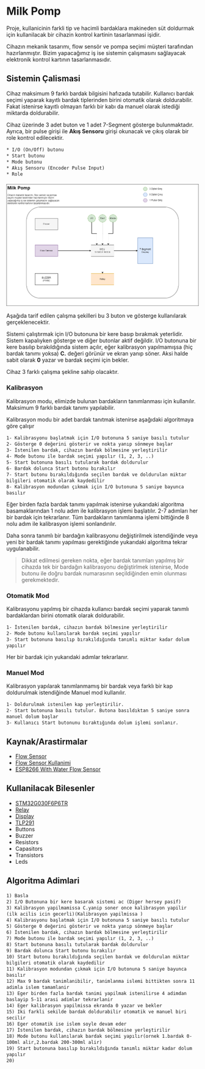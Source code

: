 # Milk Pomp
Proje, kullanicinin farkli tip ve hacimli bardaklara makineden süt doldurmak için kullanilacak bir cihazin kontrol kartinin tasarlanmasi işidir.

Cihazın mekanik tasarımı, flow sensör ve pompa seçimi müşteri tarafından hazırlanmıştır. Bizim yapacağımız iş ise sistemin çalışmasını sağlayacak elektronik kontrol kartının tasarlanmasıdır.

## Sistemin Çalismasi
Cihaz maksimum 9 farklı bardak bilgisini hafızada tutabilir. Kullanıcı bardak seçimi yaparak kayıtlı bardak tiplerinden birini otomatik olarak doldurabilir. Fakat istenirse kayıtlı olmayan farklı bir kabı da manuel olarak istediği miktarda doldurabilir.

Cihaz üzerinde 3 adet buton ve 1 adet 7-Segment gösterge bulunmaktadır. Ayrıca, bir pulse girişi ile **Akış Sensoru** girişi okunacak ve çıkış olarak bir role kontrol edilecektir.

	* I/O (On/Off) butonu
	* Start butonu
	* Mode butonu
	* Akış Sensoru (Encoder Pulse Input)
	* Role
	
![Block Diagram](docs/images/block_diagram.png)
	
Aşağıda tarif edilen çalışma şekilleri bu 3 buton ve gösterge kullanılarak gerçeklenecektir.

Sistemi çalıştırmak için I/O butonuna bir kere basıp bırakmak yeterlidir. Sistem kapalıyken gösterge ve diğer butonlar aktif değildir. I/O butonuna bir kere basılıp bırakıldığında sistem açılır, eğer kalibrasyon yapılmamışsa (hiç bardak tanımı yoksa) **C.** değeri görünür ve ekran yanıp söner. Aksi halde sabit olarak **0** yazar ve bardak seçimi için bekler.

Cihaz 3 farklı çalışma şekline sahip olacaktır.

### Kalibrasyon
Kalibrasyon modu, elimizde bulunan bardakların tanımlanması için kullanılır. Maksimum 9 farklı bardak tanımı yapılabilir.

Kalibrasyon modu bir adet bardak tanıtmak istenirse aşağıdaki algoritmaya göre çalışır

	1- Kalibrasyonu başlatmak için I/O butonuna 5 saniye basılı tutulur
	2- Gösterge 0 değerini gösterir ve nokta yanıp sönmeye başlar
	3- İstenilen bardak, cihazın bardak bölmesine yerleştirilir
	4- Mode butonu ile bardak seçimi yapılır (1, 2, 3, ..)
	5- Start butonuna basılı tutularak bardak doldurulur
	6- Bardak dolunca Start butonu bırakılır
	7- Start butonu bırakıldığında seçilen bardak ve doldurulan miktar bilgileri otomatik olarak kaydedilir
	8- Kalibrasyon modundan çıkmak için I/O butonuna 5 saniye bayunca basılır
	
Eğer birden fazla bardak tanımı yapılmak istenirse yukarıdaki algoritma basamaklarından 1 nolu adım ile kalibrasyon işlemi başlatılır. 2-7 adımları her bir bardak için tekrarlanır. Tüm bardakların tanımlanma işlemi bittiğinde 8 nolu adım ile kalibrasyon işlemi sonlandırılır.

Daha sonra tanımlı bir bardağın kalibrasyonu değiştirilmek istendiğinde veya yeni bir bardak tanımı yapılması gerektiğinde yukarıdaki algoritma tekrar uygulanabilir.

> Dikkat edilmesi gereken nokta, eğer bardak tanımları yapılmış bir cihazda tek bir bardağın kalibrasyonu değiştirlmek istenirse, Mode butonu ile doğru bardak numarasının seçildiğinden emin olunması gerekmektedir.

### Otomatik Mod
Kalibrasyonu yapılmış bir cihazda kullanıcı bardak seçimi yaparak tanımlı bardaklardan birini otomatik olarak doldurabilir.

	1- İstenilen bardak, cihazın bardak bölmesine yerleştirilir
	2- Mode butonu kullanılarak bardak seçimi yapılır
	3- Start butonuna basılıp bırakıldığında tanımlı miktar kadar dolum yapılır
	
Her bir bardak için yukarıdaki adımlar tekrarlanır.

### Manuel Mod
Kalibrasyon yapılarak tanımlanmamış bir bardak veya farklı bir kap doldurulmak istendiğinde Manuel mod kullanılır.

    1- Doldurulmak istenilen kap yerleştirilir.
	2- Start butonuna basılı tutulur. Butona basıldıktan 5 saniye sonra manuel dolum başlar
	3- Kullanıcı Start butonunu bıraktığında dolum işlemi sonlanır.

## Kaynak/Arastirmalar
- [Flow Sensor](https://www.hepsiburada.com/fluidotech-kahve-makinasi-pompasi-rotary-pompa-pirinc-govdeli-p-HBV000007SB1Q)
- [Flow Sensor Kullanimi](https://how2electronics.com/iot-water-flow-meter-using-esp8266-water-flow-sensor/)
- [ESP8266 With Water Flow Sensor](https://www.14core.com/wiring-esp8266-1212e-with-g12-liquid-water-flow-sensor-for-wireless-monitoring/)

## Kullanilacak Bilesenler
- [STM32G030F6P6TR](docs/DS12991.pdf) 
- [Relay](http://www.omron.com/ecb/products/pdf/en-g5le.pdf)
- [Display](https://docs.broadcom.com/docs/AV02-2553EN)
- [TLP291](https://toshiba.semicon-storage.com/info/docget.jsp?did=12884&prodName=TLP291)
- Buttons
- Buzzer 
- Resistors
- Capasitors
- Transistors
- Leds
## Algoritma Adimlari
    1) Basla
	2) I/O Butonuna bir kere basarak sistemi ac (Diger hersey pasif)
	3) Kalibrasyon yapilmamissa C.yanip soner once kalibrasyon yapilir (ilk acilis icin gecerli)(Kalibrasyon yapilmissa )
	4) Kalibrasyonu başlatmak için I/O butonuna 5 saniye basılı tutulur
	5) Gösterge 0 değerini gösterir ve nokta yanıp sönmeye başlar
	6) İstenilen bardak, cihazın bardak bölmesine yerleştirilir
	7) Mode butonu ile bardak seçimi yapılır (1, 2, 3, ..)
	8) Start butonuna basılı tutularak bardak doldurulur
	9) Bardak dolunca Start butonu bırakılır
	10) Start butonu bırakıldığında seçilen bardak ve doldurulan miktar bilgileri otomatik olarak kaydedilir
	11) Kalibrasyon modundan çıkmak için I/O butonuna 5 saniye bayunca basılır
	12) Max 9 bardak tanimlanibilir, tanimlanma islemi bittikten sonra 11 adimla islem tamamlanir
	13) Eger birden fazla bardak tanimi yapilmak istenilirse 4 adimdan baslayip 5-11 arasi adimlar tekrarlanir
	14) Eger kalibrasyon yapilmissa ekranda 0 yazar ve bekler
	15) Iki farkli sekilde bardak doldurabilir otomatik ve manuel biri secilir
	16) Eger otomatik ise islem soyle devam eder
	17) İstenilen bardak, cihazın bardak bölmesine yerleştirilir
	18) Mode butonu kullanılarak bardak seçimi yapılır(ornek 1.bardak 0-100ml alir,2.bardak 200-300ml alir)
	19) Start butonuna basılıp bırakıldığında tanımlı miktar kadar dolum yapılır
	20) 
   


 


